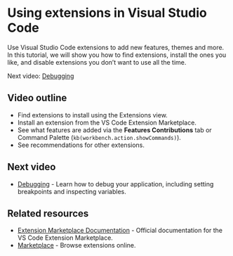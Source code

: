 # Using extensions in Visual Studio Code

Use Visual Studio Code extensions to add new features, themes and more. In this tutorial, we will show you how to find extensions, install the ones you like, and disable extensions you don’t want to use all the time.

Next video: [Debugging](/docs/introvideos/debugging.md)

## Video outline

- Find extensions to install using the Extensions view.
- Install an extension from the VS Code Extension Marketplace.
- See what features are added via the **Features Contributions** tab or Command Palette (`kb(workbench.action.showCommands)`).
- See recommendations for other extensions.

## Next video

- [Debugging](/docs/introvideos/debugging.md) - Learn how to debug your application, including setting breakpoints and inspecting variables.

## Related resources

- [Extension Marketplace Documentation](/docs/editor/extension-marketplace.md) - Official documentation for the VS Code Extension Marketplace.
- [Marketplace](https://marketplace.visualstudio.com/) - Browse extensions online.

